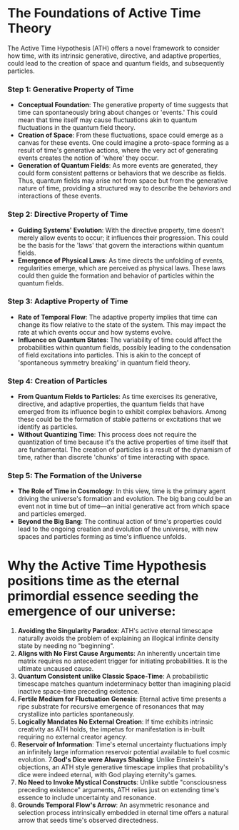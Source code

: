 # The Foundations of Active Time Theory
The Active Time Hypothesis (ATH) offers a novel framework to consider how time, with its intrinsic generative, directive, and adaptive properties, could lead to the creation of space and quantum fields, and subsequently particles. 

### Step 1: Generative Property of Time

- **Conceptual Foundation**: The generative property of time suggests that time can spontaneously bring about changes or 'events.' This could mean that time itself may cause fluctuations akin to quantum fluctuations in the quantum field theory.
- **Creation of Space**: From these fluctuations, space could emerge as a canvas for these events. One could imagine a proto-space forming as a result of time's generative actions, where the very act of generating events creates the notion of 'where' they occur.
- **Generation of Quantum Fields**: As more events are generated, they could form consistent patterns or behaviors that we describe as fields. Thus, quantum fields may arise not from space but from the generative nature of time, providing a structured way to describe the behaviors and interactions of these events.

### Step 2: Directive Property of Time

- **Guiding Systems' Evolution**: With the directive property, time doesn't merely allow events to occur; it influences their progression. This could be the basis for the 'laws' that govern the interactions within quantum fields.
- **Emergence of Physical Laws**: As time directs the unfolding of events, regularities emerge, which are perceived as physical laws. These laws could then guide the formation and behavior of particles within the quantum fields.

### Step 3: Adaptive Property of Time

- **Rate of Temporal Flow**: The adaptive property implies that time can change its flow relative to the state of the system. This may impact the rate at which events occur and how systems evolve.
- **Influence on Quantum States**: The variability of time could affect the probabilities within quantum fields, possibly leading to the condensation of field excitations into particles. This is akin to the concept of 'spontaneous symmetry breaking' in quantum field theory.

### Step 4: Creation of Particles

- **From Quantum Fields to Particles**: As time exercises its generative, directive, and adaptive properties, the quantum fields that have emerged from its influence begin to exhibit complex behaviors. Among these could be the formation of stable patterns or excitations that we identify as particles.
- **Without Quantizing Time**: This process does not require the quantization of time because it's the active properties of time itself that are fundamental. The creation of particles is a result of the dynamism of time, rather than discrete 'chunks' of time interacting with space.

### Step 5: The Formation of the Universe

- **The Role of Time in Cosmology**: In this view, time is the primary agent driving the universe's formation and evolution. The big bang could be an event not in time but of time—an initial generative act from which space and particles emerged.
- **Beyond the Big Bang**: The continual action of time's properties could lead to the ongoing creation and evolution of the universe, with new spaces and particles forming as time's influence unfolds.

# Why the Active Time Hypothesis positions time as the eternal primordial essence seeding the emergence of our universe:
1. **Avoiding the Singularity Paradox**:
ATH's active eternal timescape naturally avoids the problem of explaining an illogical infinite density state by needing no "beginning".
2. **Aligns with No First Cause Arguments**:
An inherently uncertain time matrix requires no antecedent trigger for initiating probabilities. It is the ultimate uncaused cause.
3. **Quantum Consistent unlike Classic Space-Time**:
A probabilistic timescape matches quantum indeterminacy better than imagining placid inactive space-time preceding existence.
4. **Fertile Medium for Fluctuation Genesis**:
Eternal active time presents a ripe substrate for recursive emergence of resonances that may crystallize into particles spontaneously.
5. **Logically Mandates No External Creation**:
If time exhibits intrinsic creativity as ATH holds, the impetus for manifestation is in-built requiring no external creator agency.
6. **Reservoir of Information**:
Time's eternal uncertainty fluctuations imply an infinitely large information reservoir potential available to fuel cosmic evolution.
7.**God's Dice were Always Shaking**:
Unlike Einstein's objections, an ATH style generative timescape implies that probability's dice were indeed eternal, with God playing eternity's games.
8. **No Need to Invoke Mystical Constructs**:
Unlike subtle "consciousness preceding existence" arguments, ATH relies just on extending time's essence to include uncertainty and resonance.
9. **Grounds Temporal Flow's Arrow**:
An asymmetric resonance and selection process intrinsically embedded in eternal time offers a natural arrow that seeds time's observed directedness.
